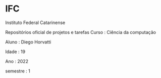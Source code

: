 # IFC
Instituto Federal Catarinense

Repositórios oficial de projetos e tarefas 
Curso    : Ciência da computação

Aluno    : Diego Horvatti

Idade    : 19

Ano      : 2022

semestre : 1
